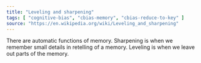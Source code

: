 ```yaml
---
title: "Leveling and sharpening"
tags: [ "cognitive-bias", "cbias-memory", "cbias-reduce-to-key" ]
source: "https://en.wikipedia.org/wiki/Leveling_and_sharpening"
---
```


There are automatic functions of memory. Sharpening is when we remember small details in retelling of a memory. Leveling is when we leave out parts of the memory.
